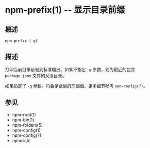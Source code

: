 npm-prefix(1) -- 显示目录前缀
===============================

## 概述

    npm prefix [-g]

## 描述

打印当前目录前缀到标准输出。如果不指定 `-g` 参数，则为最近的包含 `package.json`
文件的父级目录。

如果指定了 `-g` 参数，将会是全局的前缀值。更多细节参考 `npm-config(7)`。

## 参见

* npm-root(1)
* npm-bin(1)
* npm-folders(5)
* npm-config(1)
* npm-config(7)
* npmrc(5)
